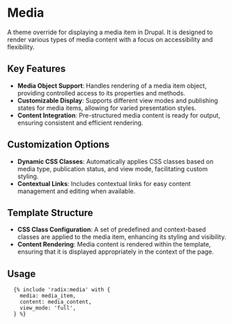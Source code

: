 # Media

A theme override for displaying a media item in Drupal. It is designed to render various types of media content with a focus on accessibility and flexibility.

## Key Features

- **Media Object Support**: Handles rendering of a media item object, providing controlled access to its properties and methods.
- **Customizable Display**: Supports different view modes and publishing states for media items, allowing for varied presentation styles.
- **Content Integration**: Pre-structured media content is ready for output, ensuring consistent and efficient rendering.

## Customization Options

- **Dynamic CSS Classes**: Automatically applies CSS classes based on media type, publication status, and view mode, facilitating custom styling.
- **Contextual Links**: Includes contextual links for easy content management and editing when available.

## Template Structure

- **CSS Class Configuration**: A set of predefined and context-based classes are applied to the media item, enhancing its styling and visibility.
- **Content Rendering**: Media content is rendered within the template, ensuring that it is displayed appropriately in the context of the page.

## Usage

```twig
  {% include 'radix:media' with {
    media: media_item,
    content: media_content,
    view_mode: 'full',
  } %}
```
